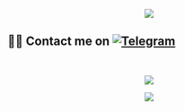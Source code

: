 <p align="center">
  <img src="https://media.giphy.com/media/RbDKaczqWovIugyJmW/giphy.gif">
</p>


## 🤦‍♂️ Contact me on [![Telegram](https://img.shields.io/badge/telegram-050000.svg?style=for-the-badge&logo=telegram)](https://t.me/OGGYVN) 
<br>

<p align="center"><a href="https://github.com/DucKoi1707"><img src="https://github-readme-stats.vercel.app/api?username=Duckoi1707-Prince&show_icons=true&theme=radical"></a></p>
<p align="center"><a href="https://github.com/DucKoi1707"><img src="https://github-readme-stats.vercel.app/api/top-langs/?username=Duckoi1707-Prince&theme=radical&layout=compact"></a></p> 



